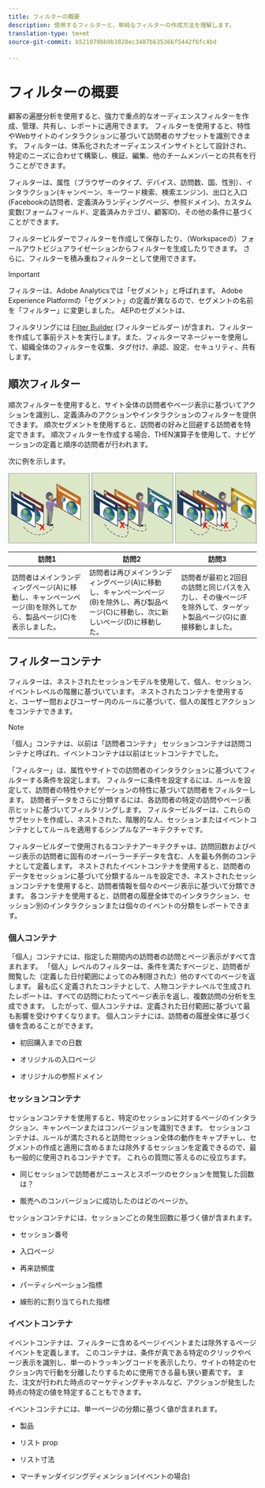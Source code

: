 ```yaml
---
title: フィルターの概要
description: 使用するフィルターと、単純なフィルターの作成方法を理解します。
translation-type: tm+mt
source-git-commit: b521079bb9b3828ec3487b635366f5442f6fc4bd

---
```



# フィルターの概要

顧客の遍歴分析を使用すると、強力で重点的なオーディエンスフィルターを作成、管理、共有し、レポートに適用できます。 フィルターを使用すると、特性やWebサイトのインタラクションに基づいて訪問者のサブセットを識別できます。 フィルターは、体系化されたオーディエンスインサイトとして設計され、特定のニーズに合わせて構築し、検証、編集、他のチームメンバーとの共有を行うことができます。

フィルターは、属性（ブラウザーのタイプ、デバイス、訪問数、国、性別）、インタラクション(キャンペーン、キーワード検索、検索エンジン)、出口と入口(Facebookの訪問者、定義済みランディングページ、参照ドメイン)、カスタム変数(フォームフィールド、定義済みカテゴリ、顧客ID)、その他の条件に基づくことができます。

フィルタービルダーでフィルターを作成して保存したり、（Workspaceの）フォールアウトビジュアライゼーションからフィルターを生成したりできます。 さらに、フィルターを積み重ねフィルターとして使用できます。

>[!IMPORTANT]
フィルターは、Adobe Analyticsでは「セグメント」と呼ばれます。 Adobe Experience Platformの「セグメント」の定義が異なるので、セグメントの名前を「フィルター」に変更しました。 AEPのセグメントは、

フィルタリングには [Filter Builder](/help/components/filters/create-filters.md) (フィルタービルダー [](/help/components/filters/manage-filters.md) )が含まれ、フィルターを作成して事前テストを実行します。また、フィルターマネージャーを使用して、組織全体のフィルターを収集、タグ付け、承認、設定、セキュリティ、共有します。

## 順次フィルター

順次フィルターを使用すると、サイト全体の訪問者やページ表示に基づいてアクションを識別し、定義済みのアクションやインタラクションのフィルターを提供できます。 順次セグメントを使用すると、訪問者の好みと回避する訪問者を特定できます。 順次フィルターを作成する場合、THEN演算子を使用して、ナビゲーションの定義と順序の訪問者が行われます。

次に例を示します。

![](assets/sequential_fil.png)

| 訪問1 | 訪問2 | 訪問3 |
|---|---|---|
| 訪問者はメインランディングページ(A)に移動し、キャンペーンページ(B)を除外してから、製品ページ(C)を表示しました。 | 訪問者は再びメインランディングページ(A)に移動し、キャンペーンページ(B)を除外し、再び製品ページ(C)に移動し、次に新しいページ(D)に移動した。 | 訪問者が最初と2回目の訪問と同じパスを入力し、その後ページFを除外して、ターゲット製品ページ(G)に直接移動しました。 |

## フィルターコンテナ

フィルターは、ネストされたセッションモデルを使用して、個人、セッション、イベントレベルの階層に基づいています。 ネストされたコンテナを使用すると、ユーザー間およびユーザー内のルールに基づいて、個人の属性とアクションをコンテナできます。

>[!NOTE]
>「個人」コンテナは、以前は「訪問者コンテナ」 セッションコンテナは訪問コンテナと呼ばれ、イベントコンテナは以前はヒットコンテナでした。

「フィルター」は、属性やサイトでの訪問者のインタラクションに基づいてフィルターする条件を設定します。 フィルターに条件を設定するには、ルールを設定して、訪問者の特性やナビゲーションの特性に基づいて訪問者をフィルターします。 訪問者データをさらに分類するには、各訪問者の特定の訪問やページ表示ヒットに基づいてフィルタリングします。 フィルタービルダーは、これらのサブセットを作成し、ネストされた、階層的な人、セッションまたはイベントコンテナとしてルールを適用するシンプルなアーキテクチャです。

フィルタービルダーで使用されるコンテナアーキテクチャは、訪問回数およびページ表示の訪問者に固有のオーバーラーチデータを含む、人を最も外側のコンテナとして定義します。 ネストされたイベントコンテナを使用すると、訪問者のデータをセッションに基づいて分類するルールを設定でき、ネストされたセッションコンテナを使用すると、訪問者情報を個々のページ表示に基づいて分類できます。 各コンテナを使用すると、訪問者の履歴全体でのインタラクション、セッション別のインタラクションまたは個々のイベントの分類をレポートできます。

### 個人コンテナ

「個人」コンテナには、指定した期間内の訪問者の訪問とページ表示がすべて含まれます。 「個人」レベルのフィルターは、条件を満たすページと、訪問者が閲覧した（定義した日付範囲によってのみ制限された）他のすべてのページを返します。 最も広く定義されたコンテナとして、人物コンテナレベルで生成されたレポートは、すべての訪問にわたってページ表示を返し、複数訪問の分析を生成できます。 したがって、個人コンテナは、定義された日付範囲に基づいて最も影響を受けやすくなります。
個人コンテナには、訪問者の履歴全体に基づく値を含めることができます。

* 初回購入までの日数

* オリジナルの入口ページ

* オリジナルの参照ドメイン

### セッションコンテナ

セッションコンテナを使用すると、特定のセッションに対するページのインタラクション、キャンペーンまたはコンバージョンを識別できます。 セッションコンテナは、ルールが満たされると訪問セッション全体の動作をキャプチャし、セグメントの作成と適用に含めるまたは除外するセッションを定義できるので、最も一般的に使用されるコンテナです。 これらの質問に答えるのに役立ちます。

* 同じセッションで訪問者がニュースとスポーツのセクションを閲覧した回数は？

* 販売へのコンバージョンに成功したのはどのページか。

セッションコンテナには、セッションごとの発生回数に基づく値が含まれます。

* セッション番号

* 入口ページ

* 再来訪頻度

* パーティシペーション指標

* 線形的に割り当てられた指標

### イベントコンテナ

イベントコンテナは、フィルターに含めるページイベントまたは除外するページイベントを定義します。 このコンテナは、条件が真である特定のクリックやページ表示を識別し、単一のトラッキングコードを表示したり、サイトの特定のセクション内で行動を分離したりするために使用できる最も狭い要素です。 また、注文が行われた時点のマーケティングチャネルなど、アクションが発生した時点の特定の値を特定することもできます。

イベントコンテナには、単一ページの分類に基づく値が含まれます。

* 製品

* リスト prop

* リスト寸法

* マーチャンダイジングディメンション(イベントの場合)